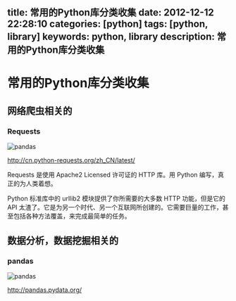 title: 常用的Python库分类收集
date: 2012-12-12 22:28:10
categories: [python]
tags: [python, library]
keywords: python, library
description: 常用的Python库分类收集
---


# 常用的Python库分类收集

<!--more-->

## 网络爬虫相关的

### Requests

![pandas](http://cn.python-requests.org/zh_CN/latest/_static/requests-sidebar.png "pandas")

http://cn.python-requests.org/zh_CN/latest/

Requests 是使用 Apache2 Licensed 许可证的 HTTP 库。用 Python 编写，真正的为人类着想。

Python 标准库中的 urllib2 模块提供了你所需要的大多数 HTTP 功能，但是它的 API 太渣了。它是为另一个时代、另一个互联网所创建的。它需要巨量的工作，甚至包括各种方法覆盖，来完成最简单的任务。




## 数据分析，数据挖掘相关的

### pandas

![pandas](http://pandas.pydata.org/_static/pandas_logo.png "pandas")

http://pandas.pydata.org/